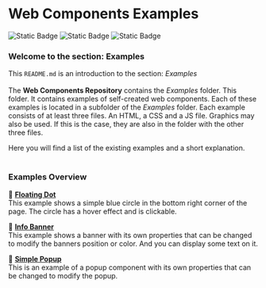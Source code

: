 # Web Components Examples

![Static Badge](https://img.shields.io/badge/Uses%20HTML5-%23525252?style=plastic&logo=html5&logoColor=%2333bbff&label=%20&labelColor=%23525252&link=https%3A%2F%2Fgithub.com%2Fpraetoriani)
![Static Badge](https://img.shields.io/badge/Uses%20CSS3-%23525252?style=plastic&logo=css3&logoColor=%2333CC33&label=%20&labelColor=%23525252&link=https%3A%2F%2Fgithub.com%2Fpraetoriani)
![Static Badge](https://img.shields.io/badge/Uses%20Javascript-%23525252?style=plastic&logo=javascript&logoColor=%23ffd633&label=%20&labelColor=%23525252&link=https%3A%2F%2Fgithub.com%2Fpraetoriani)


### Welcome to the section: Examples


This <code>README.md</code> is an introduction to the section: *Examples*
<br><br>
The **Web Components Repository** contains the *Examples* folder. This folder. It contains examples of self-created web components. Each of these examples is located in a subfolder of the *Examples* folder. Each example consists of at least three files. An HTML, a CSS and a JS file. Graphics may also be used. If this is the case, they are also in the folder with the other three files.

Here you will find a list of the existing examples and a short explanation.
<br><br>

### Examples Overview

:pushpin: [**Floating Dot**](https://github.com/praetoriani/Web-Components/tree/main/Examples/floating-dot) <br>
This example shows a simple blue circle in the bottom right corner of the page. The circle has a hover effect and is clickable.

:pushpin: [**Info Banner**](https://github.com/praetoriani/Web-Components/tree/main/Examples/info-banner) <br>
This example shows a banner with its own properties that can be changed to modify the banners position or color. And you can display some text on it.

:pushpin: [**Simple Popup**](https://github.com/praetoriani/Web-Components/tree/main/Examples/simple-popup) <br>
This is an example of a popup component with its own properties that can be changed to modify the popup.
